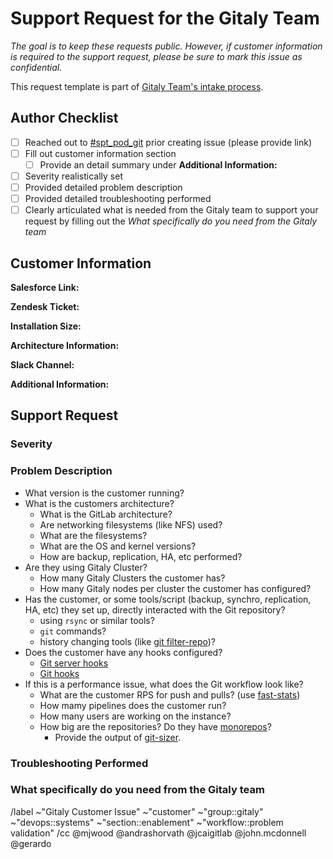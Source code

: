 # Support Request for the Gitaly Team

<!--

The goal of this template is to create a consistent experience for customer support requests from the Gitaly Team. Due to the size of the team and ambitious amount of work we try to complete, it helps us tremendously to have a common issue format for requests that can be prioritized appropriately. It also helps keep a record of issues experienced that can benefit other teams in the future.

As we collaborate on resolution of this issue, the Gitaly team will attempt to utilize this as a single source of truth.

-->

_The goal is to keep these requests public. However, if customer information is required to the support request, please be sure to mark this issue as confidential._

This request template is part of [Gitaly Team's intake process](https://about.gitlab.com/handbook/engineering/development/enablement/systems/gitaly/#how-to-contact-the-team).


## Author Checklist

- [ ] Reached out to [#spt_pod_git](https://gitlab.enterprise.slack.com/archives/C04D5FUADAM) prior creating issue (please provide link)
- [ ] Fill out customer information section
    - [ ] Provide an detail summary under **Additional Information:**
- [ ] Severity realistically set
- [ ] Provided detailed problem description
- [ ] Provided detailed troubleshooting performed
- [ ] Clearly articulated what is needed from the Gitaly team to support your request by filling out the _What specifically do you need from the Gitaly team_

## Customer Information

**Salesforce Link:**

**Zendesk Ticket:**

**Installation Size:**

**Architecture Information:**
<!-- Please include cloud hosting provider if available, links to architecture documents, etc... -->
**Slack Channel:**
<!-- Please include the general slack channel, the slack channel for the incident, etc... -->
**Additional Information:**
<!-- Links to executive summary, customer calls, etc... Anything that helps provide context for the team -->

## Support Request

### Severity

<!-- Please be as realistic as possible here. We are sensitive to the fact that customers are frustrated when things aren't working, but realistically we cannot treat everything as a Severity 1 emergency.

For a good rule of thumb, please refer to the bug prioritization framework located in the handbook here: https://about.gitlab.com/handbook/engineering/quality/issue-triage/#severity

For S1 or S2 issues, please follow https://about.gitlab.com/handbook/engineering/development/enablement/systems/gitaly/#urgent-issues-and-outages .
-->

### Problem Description

<!-- Please describe the problem in as much detail as possible. Feel free to include log outputs, screenshots, or anything else that could help the team understand what is happening. -->

- What version is the customer running?
- What is the customers architecture?
    - What is the GitLab architecture?
    - Are networking filesystems (like NFS) used?
    - What are the filesystems?
    - What are the OS and kernel versions?
    - How are backup, replication, HA, etc performed?
- Are they using Gitaly Cluster?
    - How many Gitaly Clusters the customer has?
    - How many Gitaly nodes per cluster the customer has configured?
- Has the customer, or some tools/script (backup, synchro, replication, HA, etc) they set up, directly interacted with the Git repository? 
    - using `rsync` or similar tools?
    - `git` commands?
    - history changing tools (like [git filter-repo](https://github.com/newren/git-filter-repo))?
- Does the customer have any hooks configured?
    - [Git server hooks](https://docs.gitlab.com/ee/administration/server_hooks.html) 
    - [Git hooks](https://git-scm.com/book/en/v2/Customizing-Git-Git-Hooks)
- If this is a performance issue, what does the Git workflow look like?
    - What are the customer RPS for push and pulls? (use [fast-stats](https://gitlab.com/gitlab-com/support/toolbox/fast-stats))
    - How mamy pipelines does the customer run?
    - How many users are working on the instance?
    - How big are the repositories? Do they have [monorepos](https://docs.gitlab.com/ee/user/project/repository/monorepos/)?
        - Provide the output of [git-sizer](https://github.com/github/git-sizer). 

### Troubleshooting Performed

<!-- Please include any initial troubleshooting performed by the customer support or professional services teams -->

### What specifically do you need from the Gitaly team

<!-- Please include specifics such as - architecture review, meeting attendance, product management involvement, etc... -->


/label ~"Gitaly Customer Issue" ~"customer" ~"group::gitaly" ~"devops::systems" ~"section::enablement" ~"workflow::problem validation"
/cc @mjwood @andrashorvath @jcaigitlab @john.mcdonnell @gerardo
